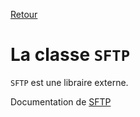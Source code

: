 [Retour](../classes.md)

# La classe `SFTP`

`SFTP` est une libraire externe.

Documentation de [SFTP](http://www.shayanderson.com/php/simple-ftp-class-for-php.htm)